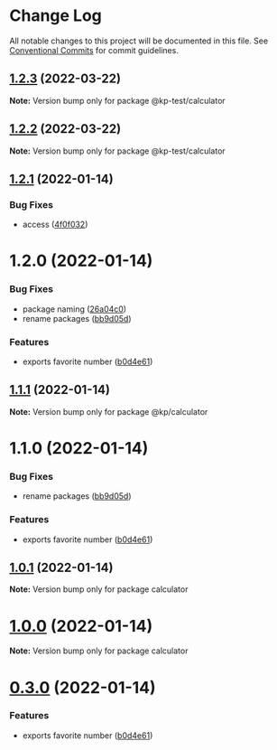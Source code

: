 # Change Log

All notable changes to this project will be documented in this file.
See [Conventional Commits](https://conventionalcommits.org) for commit guidelines.

## [1.2.3](https://github.com/kevinpagtakhan/calculator-js/compare/@kp-test/calculator@1.2.2...@kp-test/calculator@1.2.3) (2022-03-22)

**Note:** Version bump only for package @kp-test/calculator





## [1.2.2](https://github.com/kevinpagtakhan/calculator-js/compare/@kp-test/calculator@1.2.1...@kp-test/calculator@1.2.2) (2022-03-22)

**Note:** Version bump only for package @kp-test/calculator





## [1.2.1](https://github.com/kevinpagtakhan/calculator-js/compare/@kp-test/calculator@1.2.0...@kp-test/calculator@1.2.1) (2022-01-14)


### Bug Fixes

* access ([4f0f032](https://github.com/kevinpagtakhan/calculator-js/commit/4f0f0327f105f5c206b32ca1d9b15ee542fd927e))





# 1.2.0 (2022-01-14)


### Bug Fixes

* package naming ([26a04c0](https://github.com/kevinpagtakhan/calculator-js/commit/26a04c0df308ac546c9c1c65702cdb1503d87856))
* rename packages ([bb9d05d](https://github.com/kevinpagtakhan/calculator-js/commit/bb9d05d8e9c56bc35e32819ae9f934a56f1602c7))


### Features

* exports favorite number ([b0d4e61](https://github.com/kevinpagtakhan/calculator-js/commit/b0d4e61392a876d171abbf0b0efda51a9be4dcf4))





## [1.1.1](https://github.com/kevinpagtakhan/calculator-js/compare/@kp/calculator@1.1.0...@kp/calculator@1.1.1) (2022-01-14)

**Note:** Version bump only for package @kp/calculator





# 1.1.0 (2022-01-14)


### Bug Fixes

* rename packages ([bb9d05d](https://github.com/kevinpagtakhan/calculator-js/commit/bb9d05d8e9c56bc35e32819ae9f934a56f1602c7))


### Features

* exports favorite number ([b0d4e61](https://github.com/kevinpagtakhan/calculator-js/commit/b0d4e61392a876d171abbf0b0efda51a9be4dcf4))





## [1.0.1](https://github.com/kevinpagtakhan/calculator-js/compare/calculator@1.0.0...calculator@1.0.1) (2022-01-14)

**Note:** Version bump only for package calculator





# [1.0.0](https://github.com/kevinpagtakhan/calculator-js/compare/calculator@0.3.0...calculator@1.0.0) (2022-01-14)

**Note:** Version bump only for package calculator





# [0.3.0](https://github.com/kevinpagtakhan/calculator-js/compare/calculator@0.2.0...calculator@0.3.0) (2022-01-14)


### Features

* exports favorite number ([b0d4e61](https://github.com/kevinpagtakhan/calculator-js/commit/b0d4e61392a876d171abbf0b0efda51a9be4dcf4))
